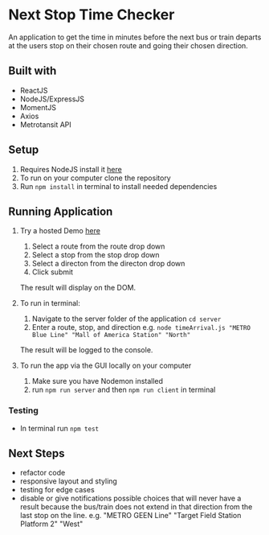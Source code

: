 # Next Stop Time Checker

An application to get the time in minutes before the next bus or train departs 
at the users stop on their chosen route and going their chosen direction.

## Built with
- ReactJS
- NodeJS/ExpressJS
- MomentJS
- Axios
- Metrotansit API


## Setup

1. Requires NodeJS install it [here](https://nodejs.org/en/download/)
2. To run on your computer clone the repository
3. Run ```npm install``` in terminal to install needed dependencies

## Running Application

1. Try a hosted Demo [here](https://glacial-gorge-14469.herokuapp.com/)
    1. Select a route from the route drop down
    2. Select a stop from the stop drop down
    3. Select a directon from the directon drop down
    4. Click submit

    The result will display on the DOM.

2. To run in terminal:
    1. Navigate to the server folder of the application ```cd server``` 
    2. Enter a route, stop, and direction e.g. 
    ```node timeArrival.js "METRO Blue Line" "Mall of America Station" "North"```

    The result will be logged to the console.

3. To run the app via the GUI locally on your computer
    1. Make sure you have Nodemon installed
    2. run ```npm run server``` and then ```npm run client``` in terminal

### Testing

- In terminal run ```npm test```

## Next Steps

- refactor code
- responsive layout and styling
- testing for edge cases
- disable or give notifications possible choices that will never have a result 
    because the bus/train does not extend in that direction from the last stop on the line.
    e.g. "METRO GEEN Line" "Target Field Station Platform 2" "West"  